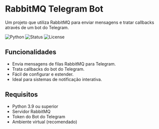 # RabbitMQ Telegram Bot

Um projeto que utiliza RabbitMQ para enviar mensagens e tratar callbacks através de um bot do Telegram.

![Python](https://img.shields.io/badge/python-3.9+-blue)
![Status](https://img.shields.io/badge/status-em%20desenvolvimento-yellow)
![License](https://img.shields.io/badge/license-MIT-green)

## Funcionalidades

- Envia mensagens de filas RabbitMQ para Telegram.
- Trata callbacks do bot do Telegram.
- Fácil de configurar e estender.
- Ideal para sistemas de notificação interativa.

## Requisitos

- Python 3.9 ou superior
- Servidor RabbitMQ
- Token do Bot do Telegram
- Ambiente virtual (recomendado)
